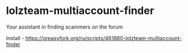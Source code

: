 # lolzteam-multiaccount-finder
Your assistant in finding scammers on the forum

Install - https://greasyfork.org/ru/scripts/461880-lolzteam-multiaccount-finder
